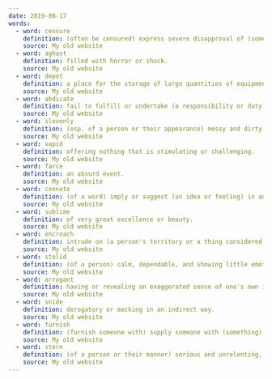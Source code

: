 ```yaml
---
date: 2019-08-17
words:
  - word: censure
    definition: (often be censured) express severe disapproval of (someone or something), typically in a formal statement. 
    source: My old website
  - word: aghast
    definition: filled with horror or shock. 
    source: My old website
  - word: depot
    definition: a place for the storage of large quantities of equipment, food, or some other community. 
    source: My old website
  - word: abdicate 
    definition: fail to fulfill or undertake (a responsibility or duty).
    source: My old website
  - word: slovenly
    definition: (esp. of a person or their appearance) messy and dirty. (esp. of a person or action) careless; excessively casual. 
    source: My old website
  - word: vapid
    definition: offering nothing that is stimulating or challenging. 
    source: My old website
  - word: farce
    definition: an absurd event. 
    source: My old website
  - word: connote
    definition: (of a word) imply or suggest (an idea or feeling) in addition to the literal or primary meaning.
    source: My old website
  - word: sublime
    definition: of very great excellence or beauty. 
    source: My old website
  - word: encroach
    definition: intrude on (a person's territory or a thing considered to be a right).
    source: My old website
  - word: stolid
    definition: (of a person) calm, dependable, and showing little emotion or animation. 
    source: My old website
  - word: arrogant 
    definition: having or revealing an exaggerated sense of one's own importance or abilities. 
    source: My old website
  - word: snide
    definition: derogatory or mocking in an indirect way. 
    source: My old website
  - word: furnish
    definition: (furnish someone with) supply someone with (something); give (something) to someone.
    source: My old website
  - word: stern
    definition: (of a person or their manner) serious and unrelenting, esp. in the assertion of authority and exercise of discipline. 
    source: My old website
---
```

